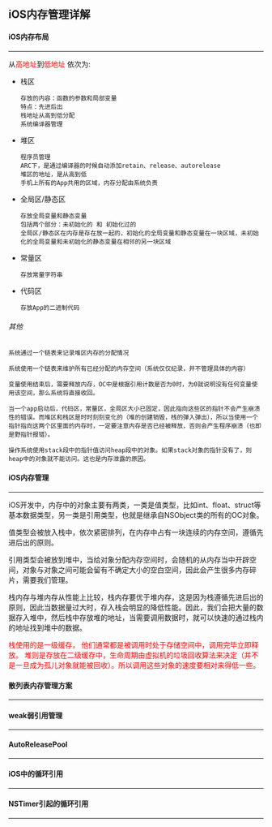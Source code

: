 ## iOS内存管理详解



#### iOS内存布局

-----

从<font color="red">高地址</font>到<font color='red'>低地址</font> 依次为:

- 栈区

  ````
  存放的内容：函数的参数和局部变量
  特点：先进后出
  栈地址从高到低分配
  系统编译器管理
  ````

- 堆区

  ```
  程序员管理
  ARC下，是通过编译器的时候自动添加retain、release、autorelease
  堆区的地址，是从高到低
  手机上所有的App共用的区域，内存分配由系统负责
  ```

- 全局区/静态区

  ```
  存放全局变量和静态变量
  包括两个部分：未初始化的 和 初始化过的
  全局区/静态区在内存是存在放一起的，初始化的全局变量和静态变量在一块区域，未初始化的全局变量和未初始化的静态变量在相邻的另一块区域
  ```

- 常量区

  ```
  存放常量字符串
  ```

- 代码区

  ```
  存放App的二进制代码
  ```



###### 其他

```
系统通过一个链表来记录堆区内存的分配情况
```

```
系统使用一个链表来维护所有已经分配的内存空间（系统仅仅纪录，并不管理具体的内容）
```

```
变量使用结束后，需要释放内存，OC中是根据引用计数是否为0时，为0就说明没有任何变量使用该空间，那么系统将直接收回。
```

```
当一个app启动后，代码区，常量区，全局区大小已固定，因此指向这些区的指针不会产生崩溃性的错误。而堆区和栈区是时时刻刻变化的（堆的创建销毁，栈的弹入弹出），所以当使用一个指针指向这两个区里面的内存时，一定要注意内存是否已经被释放，否则会产生程序崩溃（也即是野指针报错）。
```

```
操作系统使用stack段中的指针值访问heap段中的对象。如果stack对象的指针没有了，则heap中的对象就不能访问。这也是内存泄露的原因。
```



#### iOS内存管理

----

iOS开发中，内存中的对象主要有两类，一类是值类型，比如int、float、struct等基本数据类型，另一类是引用类型，也就是继承自NSObject类的所有的OC对象。

值类型会被放入栈中，依次紧密排列，在内存中占有一块连续的内存空间，遵循先进后出的原则。

引用类型会被放到堆中，当给对象分配内存空间时，会随机的从内存当中开辟空间，对象与对象之间可能会留有不确定大小的空白空间，因此会产生很多内存碎片，需要我们管理。

栈内存与堆内存从性能上比较，栈内存要优于堆内存，这是因为栈遵循先进后出的原则，因此当数据量过大时，存入栈会明显的降低性能。因此，我们会把大量的数据存入堆中，然后栈中存放堆的地址，当需要调用数据时，就可以快速的通过栈内的地址找到堆中的数据。

<font color='red'>栈使用的是一级缓存， 他们通常都是被调用时处于存储空间中，调用完毕立即释放。 堆则是存放在二级缓存中，生命周期由虚拟机的垃圾回收算法来决定（并不是一旦成为孤儿对象就能被回收）。所以调用这些对象的速度要相对来得低一些。</font>



#### 散列表内存管理方案

----



#### weak弱引用管理

------





#### AutoReleasePool

-----



#### iOS中的循环引用

-----



#### NSTimer引起的循环引用

-----

